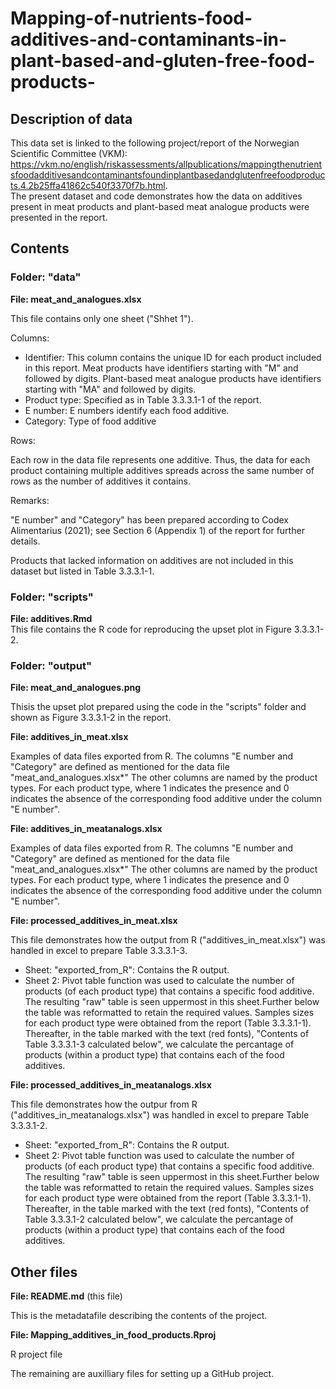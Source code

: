 # Mapping-of-nutrients-food-additives-and-contaminants-in-plant-based-and-gluten-free-food-products-

## Description of data
This data set is linked to the following project/report of the Norwegian Scientific Committee (VKM): <https://vkm.no/english/riskassessments/allpublications/mappingthenutrientsfoodadditivesandcontaminantsfoundinplantbasedandglutenfreefoodproducts.4.2b25ffa41862c540f3370f7b.html>.  
The present dataset and code demonstrates how the data on additives present in meat products and plant-based meat analogue products were presented in the report.

## Contents

### Folder: "data"

**File: meat_and_analogues.xlsx**

This file contains only one sheet ("Shhet 1").  

Columns:
- Identifier: This column contains the unique ID for each product included in this report. Meat products have identifiers starting with "M" and followed by digits. Plant-based meat analogue products have identifiers starting with "MA" and followed by digits.
- Product type: Specified as in Table 3.3.3.1-1 of the report.
- E number: E numbers identify each food additive.
- Category: Type of food additive  

Rows:  
  
Each row in the data file represents one additive. Thus, the data for each product containing multiple additives spreads across the same number of rows as the number of additives it contains.  

Remarks:  

"E number" and "Category" has been prepared according to Codex Alimentarius (2021); see Section 6 (Appendix 1) of the report for further details.  

Products that lacked information on additives are not included in this dataset but listed in Table 3.3.3.1-1.  


### Folder: "scripts"

**File: additives.Rmd**  
This file contains the R code for reproducing the upset plot in Figure 3.3.3.1-2.
  
  
### Folder: "output"

**File: meat_and_analogues.png**  

Thisis the upset plot prepared using the code in the "scripts" folder and shown as Figure 3.3.3.1-2 in the report.

**File: additives_in_meat.xlsx**  

Examples of data files exported from R. The columns "E number and "Category" are defined as mentioned for the data file "meat_and_analogues.xlsx*" The other columns are named by the product types. For each product type, where 1 indicates the presence and 0 indicates the absence of the corresponding food additive under the column "E number".

**File: additives_in_meatanalogs.xlsx**  

Examples of data files exported from R. The columns "E number and "Category" are defined as mentioned for the data file "meat_and_analogues.xlsx*" The other columns are named by the product types. For each product type, where 1 indicates the presence and 0 indicates the absence of the corresponding food additive under the column "E number".

**File: processed_additives_in_meat.xlsx**  

This file demonstrates how the output from R ("additives_in_meat.xlsx") was handled in excel to prepare Table 3.3.3.1-3.  

- Sheet: "exported_from_R": Contains the R output.
- Sheet 2: Pivot table function was used to calculate the number of products (of each product type) that contains a specific food additive. The resulting "raw" table is seen uppermost in this sheet.Further below the table was reformatted to retain the required values. Samples sizes for each product type were obtained  from the report (Table 3.3.3.1-1). Thereafter, in the table marked with the text (red fonts), "Contents of Table 3.3.3.1-3 calculated below", we calculate the percantage of products (within a product type) that contains each of the food additives. 

**File: processed_additives_in_meatanalogs.xlsx**  

This file demonstrates how the outpur from R ("additives_in_meatanalogs.xlsx") was handled in excel to prepare Table 3.3.3.1-2.  

- Sheet: "exported_from_R": Contains the R output.  
- Sheet 2: Pivot table function was used to calculate the number of products (of each product type) that contains a specific food additive. The resulting "raw" table is seen uppermost in this sheet.Further below the table was reformatted to retain the required values. Samples sizes for each product type were obtained  from the report (Table 3.3.3.1-1). Thereafter, in the table marked with the text (red fonts), "Contents of Table 3.3.3.1-2 calculated below", we calculate the percantage of products (within a product type) that contains each of the food additives.

## Other files

**File: README.md** (this file)  

This is the metadatafile describing the contents of the project.

**File: Mapping_additives_in_food_products.Rproj**  

R project file

The remaining are auxilliary files for setting up a GitHub project.